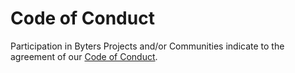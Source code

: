 # Code of Conduct

Participation in Byters Projects and/or Communities indicate to the agreement of our [Code of Conduct](https://github.com/BytersProject/CoC/blob/main/CODE_OF_CONDUCT.md).
